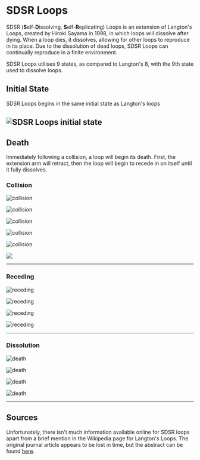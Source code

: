 # SDSR Loops
SDSR (**S**elf-**D**issolving, **S**elf-**R**eplicating) Loops is an extension of Langton's Loops, created by Hiroki Sayama in 1998, in which loops will dissolve after dying. When a loop dies, it dissolves, allowing for other loops to reproduce in its place. Due to the dissolution of dead loops, SDSR Loops can continually reproduce in a finite environment.

SDSR Loops utilises 9 states, as compared to Langton's 8, with the 9th state used to dissolve loops.

## Initial State
SDSR Loops begins in the same initial state as Langton's loops

![SDSR Loops initial state](images/initial_state.png) 
---

## Death

Immediately following a collision, a loop will begin its death. First, the extension arm will retract, then the loop will begin to recede in on itself until it fully dissolves. 

### Collision

![collision](images/collision_0.png) 

![collision](images/collision_1.png) 

![collision](images/collision_2.png) 

![collision](images/collision_3.png) 

![collision](images/collision_4.png) 

![](images/collision_5.png) 

---

### Receding

![receding](images/recede_0.png) 

![receding](images/recede_1.png) 

![receding](images/recede_2.png) 

![receding](images/recede_3.png) 

---

### Dissolution

![death](images/death_0.png) 

![death](images/death_1.png) 

![death](images/death_2.png) 

![death](images/death_3.png)

---

## Sources

Unfortunately, there isn't much information available online for SDSR loops apart from a brief mention in the Wikipedia page for Langton's Loops. The original journal article appears to be lost in time, but the abstract can be found [here](http://interjournal.org/manuscript_abstract.php?2404).
